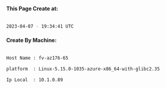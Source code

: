 
   
#### This Page Create at:

```bash

2023-04-07 - 19:34:41 UTC

```

#### Create By Machine:

```bash

Host Name : fv-az176-65

platform  : Linux-5.15.0-1035-azure-x86_64-with-glibc2.35

Ip Local  : 10.1.0.89

```

